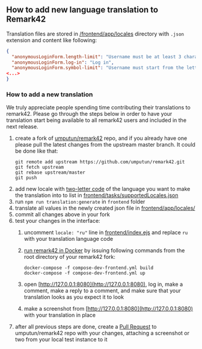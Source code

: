 ## How to add new language translation to Remark42

Translation files are stored in [/frontend/app/locales](https://github.com/umputun/remark42/tree/master/frontend/app/locales)
directory with `.json` extension and content like following:

```json
{
  "anonymousLoginForm.length-limit": "Username must be at least 3 characters long",
  "anonymousLoginForm.log-in": "Log in",
  "anonymousLoginForm.symbol-limit": "Username must start from the letter and contain only latin letters, numbers, underscores, and spaces",
<...>
}
```

### How to add a new translation

We truly appreciate people spending time contributing their translations to remark42. Please go through the steps
below in order to have your translation start being available to all remark42 users and included in the next release.

1. create a fork of [umputun/remark42](https://github.com/umputun/remark42) repo, and if you already have one please
pull the latest changes from the upstream master branch. It could be done like that:
   ```shell
   git remote add upstream https://github.com/umputun/remark42.git
   git fetch upstream
   git rebase upstream/master
   git push
   ```
1. add new locale with [two-letter code](https://en.wikipedia.org/wiki/List_of_ISO_639-1_codes)
of the language you want to make the translation into to list in
[frontend/tasks/supportedLocales.json](https://github.com/umputun/remark42/blob/master/frontend/tasks/supportedLocales.json)
1. run `npm run translation:generate` in `frontend` folder
1. translate all values in the newly created json file in
[frontend/app/locales/](https://github.com/umputun/remark42/blob/master/frontend/app/locales/)
1. commit all changes above in your fork
1. test your changes in the interface:
    1. uncomment `locale: "ru"` line in [frontend/index.ejs](https://github.com/umputun/remark42/blob/master/frontend/index.ejs#L133)
    and replace `ru` with your translation language code
    1. [run remark42 in Docker](https://github.com/umputun/remark42#development) by issuing following commands
    from the root directory of your remark42 fork:

        ```shell
        docker-compose -f compose-dev-frontend.yml build
        docker-compose -f compose-dev-frontend.yml up
        ```
    1. open [http://127.0.0.1:8080](http://127.0.0.1:8080), log in, make a comment, make a reply to a comment,
    and make sure that your translation looks as you expect it to look
    1. make a screenshot from [http://127.0.0.1:8080](http://127.0.0.1:8080) with your translation in place
1. after all previous steps are done, create a [Pull Request](https://github.com/umputun/remark42/pulls) to umputun/remark42
repo with your changes, attaching a screenshot or two from your local test instance to it
